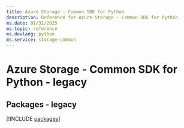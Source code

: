 ```yaml
---
title: Azure Storage - Common SDK for Python
description: Reference for Azure Storage - Common SDK for Python
ms.date: 01/31/2025
ms.topic: reference
ms.devlang: python
ms.service: storage-common
---
```

# Azure Storage - Common SDK for Python - legacy
## Packages - legacy
[!INCLUDE [packages](storage---common-index.md)]